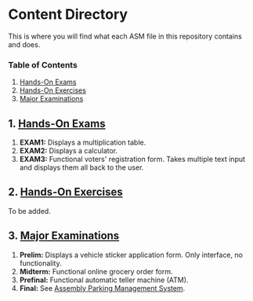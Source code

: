 # Content Directory

This is where you will find what each ASM file in this repository contains and does.

### Table of Contents
1. [Hands-On Exams](exams)
2. [Hands-On Exercises](exercises)
3. [Major Examinations](major-exams)

## 1. [Hands-On Exams](#exams)

1. **EXAM1:** Displays a multiplication table. 
2. **EXAM2:** Displays a calculator.
3. **EXAM3:** Functional voters' registration form. Takes multiple text input and displays them all back to the user.

## 2. [Hands-On Exercises](exercises) 

To be added.

## 3. [Major Examinations](major-exams)

1. **Prelim:** Displays a vehicle sticker application form. Only interface, no functionality.
2. **Midterm:** Functional online grocery order form.
3. **Prefinal:** Functional automatic teller machine (ATM).
4. **Final:** See [Assembly Parking Management System](https://github.com/cusgan/Assembly-Parking-Management-System).